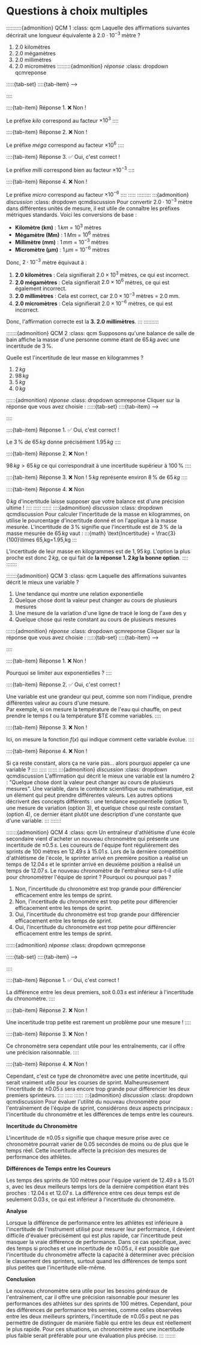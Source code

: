 # Questions à choix multiples

::::::::::{admonition} QCM 1
:class: qcm
Laquelle des affirmations suivantes décrirait une longueur équivalente à $2.0\cdot 10^{-3}$ mètre ?
1. $2.0$ kilomètres
2. $2.0$ mégamètres
3. $2.0$ millimètres
4. $2.0$ micromètres
:::::::::{admonition} *réponse*
:class: dropdown qcmreponse


:::::{tab-set}
::::{tab-item} -->


::::

::::{tab-item} Réponse 1.
❌ Non !

Le préfixe $kilo$ correspond au facteur $\times 10^{3}$
::::

::::{tab-item} Réponse 2.
❌ Non !

Le préfixe $méga$ correspond au facteur $\times 10^{6}$
::::

::::{tab-item} Réponse 3.
✅ Oui, c'est correct !

Le préfixe $milli$ correspond bien au facteur $\times 10^{-3}$
::::

::::{tab-item} Réponse 4.
❌ Non !

Le préfixe $micro$ correspond au facteur $\times 10^{-6}$
::::
:::::
:::::::::
:::{admonition} *discussion*
:class: dropdown qcmdiscussion
Pour convertir $2.0\cdot 10^{-3}$ mètre dans différentes unités de mesure, il est utile de connaître les préfixes métriques standards. Voici les conversions de base :

- **Kilomètre (km)** : $1\,km$ = $10^3$ mètres
- **Mégamètre (Mm)** : $1\,Mm$ = $10^6$ mètres
- **Millimètre (mm)** : $1\,mm$ = $10^{-3}$ mètres
- **Micromètre (µm)** : $1\,\mu m$ = $10^{-6}$ mètres

Donc, $2\cdot 10^{-3}$ mètre équivaut à :

1. **$2.0$ kilomètres** : Cela signifierait $2.0 \times 10^3$ mètres, ce qui est incorrect.
2. **$2.0$ mégamètres** : Cela signifierait $2.0 \times 10^6$ mètres, ce qui est également incorrect.
3. **$2.0$ millimètres** : Cela est correct, car $2.0 \times 10^{-3}$ mètres = $2.0$ mm.
4. **$2.0$ micromètres** : Cela signifierait $2.0 \times 10^{-6}$ mètres, ce qui est incorrect.

Donc, l'affirmation correcte est la **3. $2.0$ millimètres**.
:::
::::::::::

:::::::{admonition} QCM 2
:class: qcm
Supposons qu'une balance de salle de bain affiche la masse d'une personne comme étant de $65\,kg$ avec une incertitude de $3\,\%$.

Quelle est l'incertitude de leur masse en kilogrammes ?
1. $2\,kg$
2. $98\,kg$
3. $5\,kg$
4. $0\,kg$

::::::{admonition} *réponse*
:class: dropdown qcmreponse
Cliquer sur la réponse que vous avez choisie :
:::::{tab-set}
::::{tab-item} -->


::::

::::{tab-item} Réponse 1.
✅ Oui, c'est correct !

Le $3\,\%$ de $65\,kg$ donne précisément  $1.95\,kg$
::::

::::{tab-item} Réponse 2.
❌ Non !

$98\,kg > 65\,kg$ ce qui correspondrait à une incertitude supérieur à $100\,\%$
::::

::::{tab-item} Réponse 3.
❌ Non !
$5\,kg$ représente environ $8\,\%$ de $65\,kg$
::::

::::{tab-item} Réponse 4.
❌ Non

$0\,kg$ d'incertitude laisse supposer que votre balance est d'une précision ultime !
::::
:::::
::::::
::::{admonition} *discussion*
:class: dropdown qcmdiscussion
Pour calculer l'incertitude de la masse en kilogrammes, on utilise le pourcentage d'incertitude donné et on l'applique à la masse mesurée. L'incertitude de $3\,\%$ signifie que l'incertitude est de $3\,\%$ de la masse mesurée de $65\,kg$ vaut :
:::{math}
\text{Incertitude} = \frac{3}{100}\times 65\,kg=1.95\,kg
:::

L'incertitude de leur masse en kilogrammes est de $1,95\,kg$. L'option la plus proche est donc $2\,kg$, ce qui fait de **la réponse 1. $2\,kg$ la bonne option**.
::::
:::::::

:::::::{admonition} QCM 3
:class: qcm
Laquelle des affirmations suivantes décrit le mieux une variable ?
1. Une tendance qui montre une relation exponentielle
2. Quelque chose dont la valeur peut changer au cours de plusieurs mesures
3. Une mesure de la variation d'une ligne de tracé le long de l'axe des y
4. Quelque chose qui reste constant au cours de plusieurs mesures

::::::{admonition} *réponse*
:class: dropdown qcmreponse
Cliquer sur la réponse que vous avez choisie :
:::::{tab-set}
::::{tab-item} -->


::::

::::{tab-item} Réponse 1.
❌ Non !

Pourquoi se limiter aux exponentielles ?
::::

::::{tab-item} Réponse 2.
✅ Oui, c'est correct !

Une variable est une grandeur qui peut, comme son nom l'indique, prendre différentes valeur au cours d'une mesure.\
Par exemple, si on mesure la température de l'eau qui chauffe, on peut prendre le temps $t$ ou la température $T£ comme variables. 
::::

::::{tab-item} Réponse 3.
❌ Non !

Ici, on mesure la fonction $f(x)$ qui indique comment cette variable évolue.
::::

::::{tab-item} Réponse 4.
❌ Non !

Si ça reste constant, alors ça ne varie pas... alors pourquoi appeler ça une variable ?
::::
:::::
::::::
:::{admonition} *discussion*
:class: dropdown qcmdiscussion
L'affirmation qui décrit le mieux une variable est la numéro 2 : "Quelque chose dont la valeur peut changer au cours de plusieurs mesures". Une variable, dans le contexte scientifique ou mathématique, est un élément qui peut prendre différentes valeurs. Les autres options décrivent des concepts différents : une tendance exponentielle (option 1), une mesure de variation (option 3), et quelque chose qui reste constant (option 4), ce dernier étant plutôt une description d'une constante que d'une variable.
:::
:::::::

:::::::{admonition} QCM 4
:class: qcm
Un entraîneur d'athlétisme d'une école secondaire vient d'acheter un nouveau chronomètre qui présente une incertitude de $\pm 0.5\,s$. Les coureurs de l'équipe font régulièrement des sprints de $100$ mètres en $12.49\,s$ à $15.01\,s$. Lors de la dernière compétition d'athlétisme de l'école, le sprinter arrivé en première position a réalisé un temps de $12.04\,s$ et le sprinter arrivé en deuxième position a réalisé un temps de $12.07\,s$. Le nouveau chronomètre de l'entraîneur sera-t-il utile pour chronométrer l'équipe de sprint ? Pourquoi ou pourquoi pas ?
1. Non, l'incertitude du chronomètre est trop grande pour différencier efficacement entre les temps de sprint.
2. Non, l'incertitude du chronomètre est trop petite pour différencier efficacement entre les temps de sprint.
3. Oui, l'incertitude du chronomètre est trop grande pour différencier efficacement entre les temps de sprint.
4. Oui, l'incertitude du chronomètre est trop petite pour différencier efficacement entre les temps de sprint.

::::::{admonition} *réponse*
:class: dropdown qcmreponse


:::::{tab-set}
::::{tab-item} -->


::::

::::{tab-item} Réponse 1.
✅ Oui, c'est correct !

La différence entre les deux premiers, soit $0.03\,s$ est inférieur à l'incertitude du chronomètre.
::::

::::{tab-item} Réponse 2.
❌ Non !

Une incertitude trop petite est rarement un problème pour une mesure !
::::

::::{tab-item} Réponse 3.
❌ Non !

Ce chronomètre sera cependant utile pour les entraînements, car il offre une précision raisonnable.
::::

::::{tab-item} Réponse 4.
❌ Non !

Cependant, c'est ce type de chronomètre avec une petite incertitude, qui serait vraiment utile pour les courses de sprint. Malheureusement l'incertitude de $\pm 0.05\,s$ sera encore trop grande pour différencier les deux premiers sprinteurs.
::::
:::::
::::::
:::{admonition} *discussion*
:class: dropdown qcmdiscussion
Pour évaluer l'utilité du nouveau chronomètre pour l'entraînement de l'équipe de sprint, considérons deux aspects principaux : l'incertitude du chronomètre et les différences de temps entre les coureurs.

**Incertitude du Chronomètre**

L'incertitude de $\pm 0.05\,s$ signifie que chaque mesure prise avec ce chronomètre pourrait varier de $0.05$ secondes de moins ou de plus que le temps réel. Cette incertitude affecte la précision des mesures de performance des athlètes.

**Différences de Temps entre les Coureurs**

Les temps des sprints de 100 mètres pour l'équipe varient de $12.49\,s$ à $15.01\,s$, avec les deux meilleurs temps lors de la dernière compétition étant très proches : $12.04\,s$ et $12.07\,s$. La différence entre ces deux temps est de seulement $0.03\,s$, ce qui est inférieur à l'incertitude du chronomètre.

**Analyse**

Lorsque la différence de performance entre les athlètes est inférieure à l'incertitude de l'instrument utilisé pour mesurer leur performance, il devient difficile d'évaluer précisément qui est plus rapide, car l'incertitude peut masquer la vraie différence de performance. Dans ce cas spécifique, avec des temps si proches et une incertitude de $\pm 0.05\,s$, il est possible que l'incertitude du chronomètre affecte la capacité à déterminer avec précision le classement des sprinters, surtout quand les différences de temps sont plus petites que l'incertitude elle-même.

**Conclusion**

Le nouveau chronomètre sera utile pour les besoins généraux de l'entraînement, car il offre une précision raisonnable pour mesurer les performances des athlètes sur des sprints de $100$ mètres. Cependant, pour des différences de performance très serrées, comme celles observées entre les deux meilleurs sprinters, l'incertitude de $\pm 0.05\,s$ peut ne pas permettre de distinguer de manière fiable qui entre les deux est réellement le plus rapide. Pour ces situations, un chronomètre avec une incertitude plus faible serait préférable pour une évaluation plus précise.
:::
:::::::
